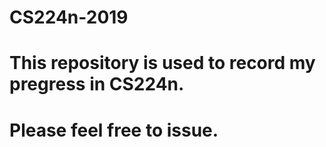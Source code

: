 # CS224n-2019
# This repository is used to record my pregress in CS224n.
# Please feel free to issue.
